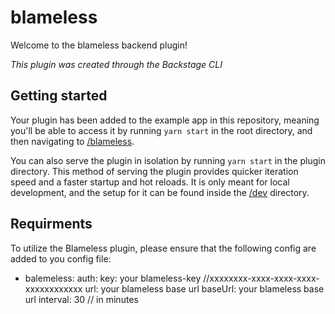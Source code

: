 # blameless

Welcome to the blameless backend plugin!

_This plugin was created through the Backstage CLI_

## Getting started

Your plugin has been added to the example app in this repository, meaning you'll be able to access it by running `yarn
start` in the root directory, and then navigating to [/blameless](http://localhost:3000/blameless).

You can also serve the plugin in isolation by running `yarn start` in the plugin directory.
This method of serving the plugin provides quicker iteration speed and a faster startup and hot reloads.
It is only meant for local development, and the setup for it can be found inside the [/dev](/dev) directory.

 
## Requirments

To utilize the Blameless plugin, please ensure that the following config are added to you config file:

- balemeless:
  auth:
    key: your blameless-key //xxxxxxxx-xxxx-xxxx-xxxx-xxxxxxxxxxxx
    url: your blameless base url
  baseUrl: your blameless base url
  interval: 30 // in minutes